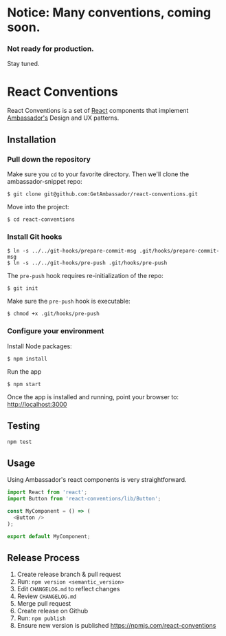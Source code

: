 # Notice: Many conventions, coming soon.
### Not ready for production.
Stay tuned.

# React Conventions
React Conventions is a set of [React](http://facebook.github.io/react/) components that implement [Ambassador's](https://www.getambassador.com) Design and UX patterns.

## Installation

### Pull down the repository

Make sure you `cd` to your favorite directory. Then we'll clone the ambassador-snippet repo:

    $ git clone git@github.com:GetAmbassador/react-conventions.git

Move into the project:

    $ cd react-conventions

### Install Git hooks

    $ ln -s ../../git-hooks/prepare-commit-msg .git/hooks/prepare-commit-msg
    $ ln -s ../../git-hooks/pre-push .git/hooks/pre-push

The `pre-push` hook requires re-initialization of the repo:

    $ git init

Make sure the `pre-push` hook is executable:

    $ chmod +x .git/hooks/pre-push

### Configure your environment

Install Node packages:

    $ npm install

Run the app

    $ npm start

Once the app is installed and running, point your browser to: [http://localhost:3000](http://localhost:3000)

## Testing
```js
npm test
```

## Usage
Using Ambassador's react components is very straightforward.

```js
import React from 'react';
import Button from 'react-conventions/lib/Button';

const MyComponent = () => (
  <Button />
);

export default MyComponent;
```

## Release Process
1. Create release branch & pull request
2. Run: `npm version <semantic_version>`
3. Edit `CHANGELOG.md` to reflect changes
4. Review `CHANGELOG.md`
5. Merge pull request
6. Create release on Github
7. Run: `npm publish`
8. Ensure new version is published https://npmjs.com/react-conventions

